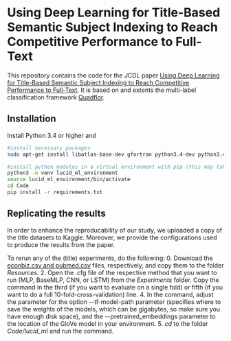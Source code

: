 # Using Deep Learning for Title-Based Semantic Subject Indexing to Reach Competitive Performance to Full-Text

This repository contains the code for the JCDL paper [Using Deep Learning for Title-Based Semantic Subject Indexing to Reach Competitive Performance to Full-Text](https://arxiv.org/abs/1801.06717). It is based on and extents the multi-label classification framework [Quadflor](https://github.com/quadflor/Quadflor).

## Installation

Install Python 3.4 or higher and

```sh
#install necessary packages
sudo apt-get install libatlas-base-dev gfortran python3.4-dev python3.4-venv build-essential

#install python modules in a virtual environment with pip (this may take a while):
python3 -m venv lucid_ml_environment
source lucid_ml_environment/bin/activate
cd Code
pip install -r requirements.txt
```

## Replicating the results

In order to enhance the reproducability of our study, we uploaded a copy of the title datasets to Kaggle. Moreover, we provide the configurations used to produce the results from the paper.

To rerun any of the (title) experiments, do the following:
0. Download the [econbiz.csv and pubmed.csv](https://www.kaggle.com/hsrobo/titlebased-semantic-subject-indexing) files, respectively, and copy them to the folder *Resources*.
2. Open the .cfg file of the respective method that you want to run (MLP, BaseMLP, CNN, or LSTM) from the *Experiments* folder. Copy the command in the third (if you want to evaluate on a single fold) or fifth (if you want to do a full 10-fold-cross-validation) line.
4. In the command, adjust the parameter for the option --tf-model-path parameter (specifies where to save the weights of the models, which can be gigabytes, so make sure you have enough disk space), and the --pretrained_embeddings parameter to the location of the GloVe model in your environment.
5. *cd* to the folder *Code/lucid_ml* and run the command.

